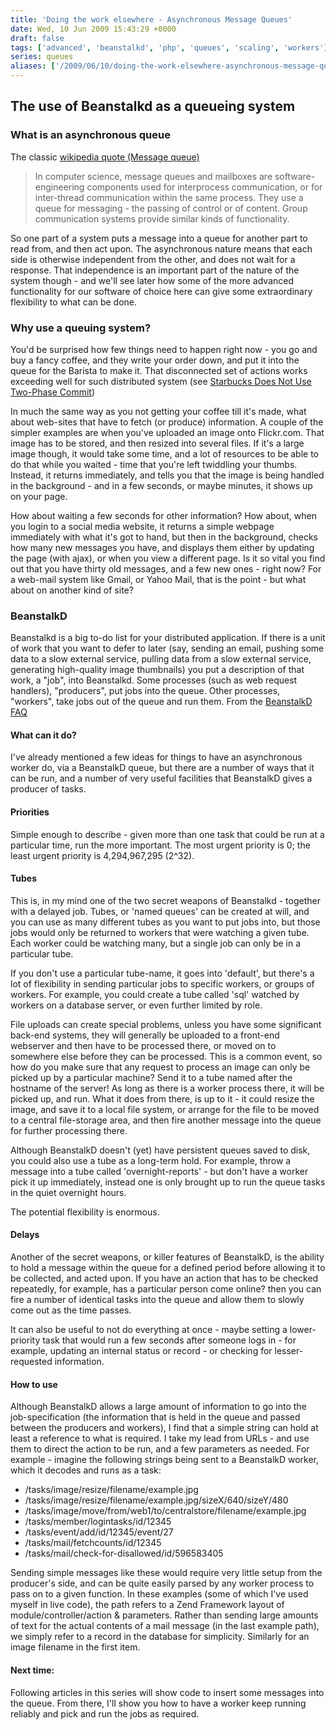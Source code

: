 ```yaml
---
title: 'Doing the work elsewhere - Asynchronous Message Queues'
date: Wed, 10 Jun 2009 15:43:29 +0000
draft: false
tags: ['advanced', 'beanstalkd', 'php', 'queues', 'scaling', 'workers']
series: queues
aliases: ['/2009/06/10/doing-the-work-elsewhere-asynchronous-message-queues/']
---
```


## The use of Beanstalkd as a queueing system

### What is an asynchronous queue

The classic [wikipedia quote (Message queue)](http://en.wikipedia.org/wiki/Message_queue)

> In computer science, message queues and mailboxes are software-engineering components used for interprocess communication, or for inter-thread communication within the same process. They use a queue for messaging - the passing of control or of content. Group communication systems provide similar kinds of functionality.

So one part of a system puts a message into a queue for another part to read from, and then act upon. The asynchronous nature means that each side is otherwise independent from the other, and does not wait for a response. That independence is an important part of the nature of the system though - and we'll see later how some of the more advanced functionality for our software of choice here can give some extraordinary flexibility to what can be done.

### Why use a queuing system?

You'd be surprised how few things need to happen right now - you go and buy a fancy coffee, and they write your order down, and put it into the queue for the Barista to make it. That disconnected set of actions works exceeding well for such distributed system (see [Starbucks Does Not Use Two-Phase Commit](http://www.enterpriseintegrationpatterns.com/ramblings/18_starbucks.html))

In much the same way as you not getting your coffee till it's made, what about web-sites that have to fetch (or produce) information. A couple of the simpler examples are when you've uploaded an image onto Flickr.com. That image has to be stored, and then resized into several files. If it's a large image though, it would take some time, and a lot of resources to be able to do that while you waited - time that you're left twiddling your thumbs. Instead, it returns immediately, and tells you that the image is being handled in the background - and in a few seconds, or maybe minutes, it shows up on your page.

How about waiting a few seconds for other information? How about, when you login to a social media website, it returns a simple webpage immediately with what it's got to hand, but then in the background, checks how many new messages you have, and displays them either by updating the page (with ajax), or when you view a different page. Is it so vital you find out that you have thirty old messages, and a few new ones - right now? For a web-mail system like Gmail, or Yahoo Mail, that is the point - but what about on another kind of site?

### BeanstalkD

Beanstalkd is a big to-do list for your distributed application. If there is a unit of work that you want to defer to later (say, sending an email, pushing some data to a slow external service, pulling data from a slow external service, generating high-quality image thumbnails) you put a description of that work, a "job", into Beanstalkd. Some processes (such as web request handlers), "producers", put jobs into the queue. Other processes, "workers", take jobs out of the queue and run them. From the [BeanstalkD FAQ](http://wiki.github.com/kr/beanstalkd/faq)

#### What can it do?

I've already mentioned a few ideas for things to have an asynchronous worker do, via a BeanstalkD queue, but there are a number of ways that it can be run, and a number of very useful facilities that BeanstalkD gives a producer of tasks.

#### Priorities

Simple enough to describe - given more than one task that could be run at a particular time, run the more important. The most urgent priority is 0; the least urgent priority is 4,294,967,295 (2^32).

#### Tubes

This is, in my mind one of the two secret weapons of Beanstalkd - together with a delayed job. Tubes, or 'named queues' can be created at will, and you can use as many different tubes as you want to put jobs into, but those jobs would only be returned to workers that were watching a given tube. Each worker could be watching many, but a single job can only be in a particular tube.

If you don't use a particular tube-name, it goes into 'default', but there's a lot of flexibility in sending particular jobs to specific workers, or groups of workers. For example, you could create a tube called 'sql' watched by workers on a database server, or even further limited by role.

File uploads can create special problems, unless you have some significant back-end systems, they will generally be uploaded to a front-end webserver and then have to be processed there, or moved on to somewhere else before they can be processed. This is a common event, so how do you make sure that any request to process an image can only be picked up by a particular machine? Send it to a tube named after the hostname of the server! As long as there is a worker process there, it will be picked up, and run. What it does from there, is up to it - it could resize the image, and save it to a local file system, or arrange for the file to be moved to a central file-storage area, and then fire another message into the queue for further processing there.

Although BeanstalkD doesn't (yet) have persistent queues saved to disk, you could also use a tube as a long-term hold. For example, throw a message into a tube called 'overnight-reports' - but don't have a worker pick it up immediately, instead one is only brought up to run the queue tasks in the quiet overnight hours.

The potential flexibility is enormous.

#### Delays

Another of the secret weapons, or killer features of BeanstalkD, is the ability to hold a message within the queue for a defined period before allowing it to be collected, and acted upon. If you have an action that has to be checked repeatedly, for example, has a particular person come online? then you can fire a number of identical tasks into the queue and allow them to slowly come out as the time passes.

It can also be useful to not do everything at once - maybe setting a lower-priority task that would run a few seconds after someone logs in - for example, updating an internal status or record - or checking for lesser-requested information.

#### How to use

Although BeanstalkD allows a large amount of information to go into the job-specification (the information that is held in the queue and passed between the producers and workers), I find that a simple string can hold at least a reference to what is required. I take my lead from URLs - and use them to direct the action to be run, and a few parameters as needed. For example - imagine the following strings being sent to a BeanstalkD worker, which it decodes and runs as a task:

 * /tasks/image/resize/filename/example.jpg
 * /tasks/image/resize/filename/example.jpg/sizeX/640/sizeY/480
 * /tasks/image/move/from/web1/to/centralstore/filename/example.jpg
 * /tasks/member/logintasks/id/12345
 * /tasks/event/add/id/12345/event/27
 * /tasks/mail/fetchcounts/id/12345
 * /tasks/mail/check-for-disallowed/id/596583405

Sending simple messages like these would require very little setup from the producer's side, and can be quite easily parsed by any worker process to pass on to a given function. In these examples (some of which I've used myself in live code), the path refers to a Zend Framework layout of module/controller/action & parameters. Rather than sending large amounts of text for the actual contents of a mail message (in the last example path), we simply refer to a record in the database for simplicity. Similarly for an image filename in the first item.

#### Next time:

Following articles in this series will show code to insert some messages into the queue. From there, I'll show you how to have a worker keep running reliably and pick and run the jobs as required.
